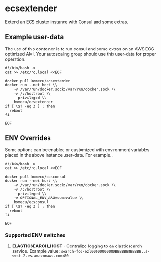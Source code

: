ecsextender
========
Extend an ECS cluster instance with Consul and some extras.


Example user-data
--------
The use of this container is to run consul and some extras on an AWS ECS
optimized AMI.  Your autoscaling group should use this user-data for proper
operation.

```
#!/bin/bash -x
cat >> /etc/rc.local <<EOF

docker pull homecu/ecsextender
docker run --net host \\
    -v /var/run/docker.sock:/var/run/docker.sock \\
    -v /:/hostroot \\
    --privileged \\
    homecu/ecsextender
if [ \$? -eq 3 ] ; then
  reboot
fi

EOF
```


ENV Overrides
--------
Some options can be enabled or customized with environment variables placed in the above
instance user-data.  For example...

```
#!/bin/bash -x
cat >> /etc/rc.local <<EOF

docker pull homecu/ecsconsul
docker run --net host \\
    -v /var/run/docker.sock:/var/run/docker.sock \\
    -v /:/hostroot \\
    --privileged \\
    -e OPTIONAL_ENV_ARG=somevalue \\
    homecu/ecsconsul
if [ \$? -eq 3 ] ; then
  reboot
fi

EOF
```

### Supported ENV switches

1. **ELASTICSEARCH_HOST** - Centralize logging to an elasticsearch service.
   Example value: `search-foo-ezl00000000000BBBBBBBBBBBB.us-west-2.es.amazonaws.com:80`

